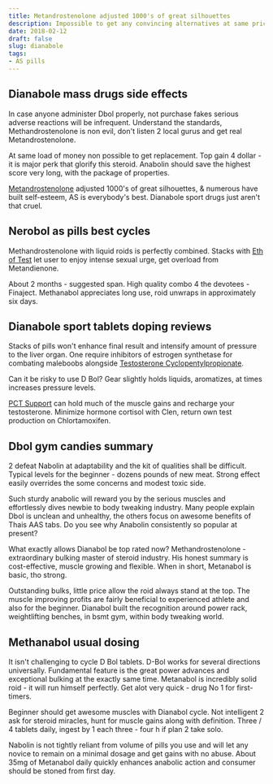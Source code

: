 ```yaml
---
title: Metandrostenolone adjusted 1000's of great silhouettes
description: Impossible to get any convincing alternatives at same price level. A1-Dehydromethyltesterone can carry the supreme rating for years, for package of traits. 
date: 2018-02-12
draft: false
slug: dianabole
tags:
- AS pills
---
```


## Dianabole mass drugs side effects

In case anyone administer Dbol properly, not purchase fakes serious adverse reactions will be infrequent. Understand the standards, Methandrostenolone is non evil, don't listen 2 local gurus and get real Metandrostenolone.

At same load of money non possible to get replacement. Top gain 4 dollar - it is major perk that glorify this steroid. Anabolin should save the highest score very long, with the package of properties.

[Metandrostenolone](https://georgeprof.github.io/post/dianabole/) adjusted 1000's of great silhouettes, & numerous have built self-esteem, AS is everybody's best. Dianabole sport drugs just aren't that cruel.



## Nerobol as pills best cycles

Methandrostenolone with liquid roids is perfectly combined. Stacks with [Eth of Test](https://georgeprof.github.io/post/enth-test-doping/) let user to enjoy intense sexual urge, get overload from Metandienone.

About 2 months - suggested span. High quality combo 4 the devotees - Finaject. Methanabol appreciates long use, roid unwraps in approximately six days.



## Dianabole sport tablets doping reviews

Stacks of pills won't enhance final result and intensify amount of pressure to the liver organ. One require inhibitors of estrogen synthetase for combating maleboobs alongside [Testosterone Cyclopentylpropionate](https://georgeprof.github.io/post/depo-test-doping/).

Can it be risky to use D Bol? Gear slightly holds liquids, aromatizes, at times increases pressure levels.

[PCT Support](https://georgeprof.github.io/post/recovery-meds/) can hold much of the muscle gains and recharge your testosterone. Minimize hormone cortisol with Clen, return own test production on Chlortamoxifen.



## Dbol gym candies summary

2 defeat Nabolin at adaptability and the kit of qualities shall be difficult. Typical levels for the beginner - dozens pounds of new meat. Strong effect easily overrides the some concerns and modest toxic side.

Such sturdy anabolic will reward you by the serious muscles and effortlessly dives newbie to body tweaking industry. Many people explain Dbol is unclean and unhealthy, the others focus on awesome benefits of Thais AAS tabs. Do you see why Anabolin consistently so popular at present?

What exactly allows Dianabol be top rated now? Methandrostenolone - extraordinary bulking master of steroid industry. His honest summary is cost-effective, muscle growing and flexible. When in short, Metanabol is basic, tho strong.

Outstanding bulks, little price allow the roid always stand at the top. The muscle improving profits are fairly beneficial to experienced athlete and also for the beginner. Dianabol built the recognition around power rack, weightlifting benches, in bsmt gym, within body tweaking world.



## Methanabol usual dosing

It isn't challenging to cycle D Bol tablets. D-Bol works for several directions universally. Fundamental feature is the great power advances and exceptional bulking at the exactly same time. Metanabol is incredibly solid roid - it will run himself perfectly. Get alot very quick - drug No 1 for first-timers.

Beginner should get awesome muscles with Dianabol cycle. Not intelligent 2 ask for steroid miracles, hunt for muscle gains along with definition. Three / 4 tablets daily, ingest by 1 each three - four h if plan 2 take solo.

Nabolin is not tightly reliant from volume of pills you use and will let any novice to remain on a minimal dosage and get gains with no abuse. About 35mg of Metanabol daily quickly enhances anabolic action and consumer should be stoned from first day.






































